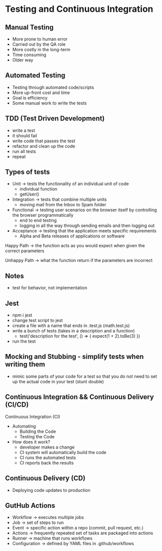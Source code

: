 # Testing and Continuous Integration

## Manual Testing

- More prone to human error
- Carried out by the QA role
- More costly in the long-term
- Time consuming
- Older way

## Automated Testing

- Testing through automated code/scripts
- More up-front cost and time
- Goal is efficiency
- Some manual work to write the tests

## TDD (Test Driven Development)

- write a test
- it should fail
- write code that passes the test
- refactor and clean up the code
- run all tests
- repeat

## Types of tests

- Unit -> tests the functionality of an individual unit of code
  - individual function
  - getUser()
- Integration -> tests that combine multiple units
  - moving mail from the Inbox to Spam folder
- Functional -> testing user scenarios on the browser itself by controlling the browser programmatically
  - end to end testing
  - logging in all the way through sending emails and then logging out
- Acceptance -> testing that the application meets specific requirements
  - Alpha and Beta releases of applications or software

Happy Path -> the function acts as you would expect when given the correct parameters

Unhappy Path -> what the function return if the parameters are incorrect

## Notes

- test for behavior, not implementation

## Jest

- npm i jest
- change test script to jest
- create a file with a name that ends in .test.js (math.test.js)
- write a bunch of tests (takes in a description and a function)
  - test('description for the test', () => { expect(1 + 2).toBe(3) })
- run the test

## Mocking and Stubbing - simplify tests when writing them

- mimic some parts of your code for a test so that you do not need to set up the actual code in your test (stunt double)


## Continuous Integration && Continuous Delivery (CI/CD)

Continuous Integration (CI)

- Automating
  - Building the Code
  - Testing the Code
- How does it work?
  - developer makes a change
  - CI system will automatically build the code
  - CI runs the automated tests
  - CI reports back the results

## Continuous Delivery (CD)

- Deploying code updates to production

## GutHub Actions

- Workflow -> executes multiple jobs
- Job -> set of steps to run
- Event -> specific action within a repo (commit, pull request, etc.)
- Actions -> frequently repeated set of tasks are packaged into actions
- Runner -> machine that runs workflows
- Configuration -> defined by YAML files in .github/workflows